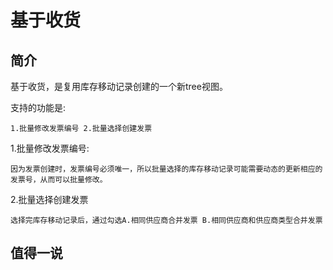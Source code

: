 # 基于收货

## 简介

基于收货，是复用库存移动记录创建的一个新tree视图。

支持的功能是:

    1.批量修改发票编号 2.批量选择创建发票
    
1.批量修改发票编号:
    
    因为发票创建时，发票编号必须唯一，所以批量选择的库存移动记录可能需要动态的更新相应的发票号，从而可以批量修改。
   
2.批量选择创建发票
   
    选择完库存移动记录后，通过勾选A.相同供应商合并发票 B.相同供应商和供应商类型合并发票

## 值得一说
